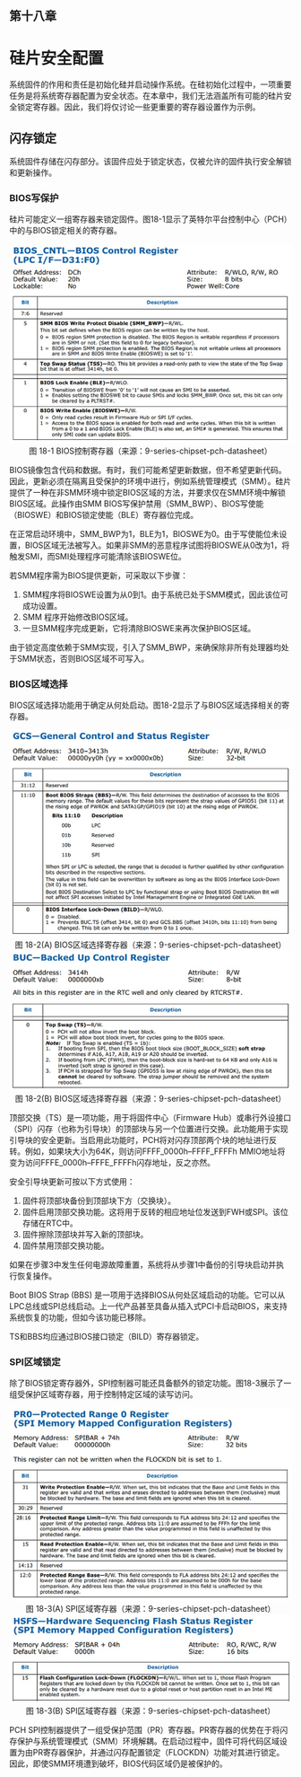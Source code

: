 ##  第十八章

# 硅片安全配置

系统固件的作用和责任是初始化硅并启动操作系统。在硅初始化过程中，一项重要任务是将系统寄存器配置为安全状态。在本章中，我们无法涵盖所有可能的硅片安全锁定寄存器。因此，我们将仅讨论一些更重要的寄存器设置作为示例。

## 闪存锁定

系统固件存储在闪存部分。该固件应处于锁定状态，仅被允许的固件执行安全解锁和更新操作。

### BIOS写保护

硅片可能定义一组寄存器来锁定固件。图18-1显示了英特尔平台控制中心（PCH）中的与BIOS锁定相关的寄存器。

<div align=center><img src=Figures/Chapter-18-Screenshot/Figure-18-1.jpg></img></div>
<div align=center>图 18-1 BIOS控制寄存器（来源：9-series-chipset-pch-datasheet）</div>

BIOS镜像包含代码和数据。有时，我们可能希望更新数据，但不希望更新代码。因此，更新必须在隔离且受保护的环境中进行，例如系统管理模式（SMM）。硅片提供了一种在非SMM环境中锁定BIOS区域的方法，并要求仅在SMM环境中解锁BIOS区域。此操作由SMM BIOS写保护禁用（SMM_BWP）、BIOS写使能（BIOSWE）和BIOS锁定使能（BLE）寄存器位完成。

在正常启动环境中，SMM_BWP为1，BLE为1，BIOSWE为0。由于写使能位未设置，BIOS区域无法被写入。如果非SMM的恶意程序试图将BIOSWE从0改为1，将触发SMI，而SMI处理程序可能清除该BIOSWE位。

若SMM程序需为BIOS提供更新，可采取以下步骤：

1. SMM程序将BIOSWE设置为从0到1。由于系统已处于SMM模式，因此该位可成功设置。
2. SMM 程序开始修改BIOS区域。
3. 一旦SMM程序完成更新，它将清除BIOSWE来再次保护BIOS区域。

由于锁定高度依赖于SMM实现，引入了SMM_BWP，来确保除非所有处理器均处于SMM状态，否则BIOS区域不可写入。

### BIOS区域选择

BIOS区域选择功能用于确定从何处启动。图18-2显示了与BIOS区域选择相关的寄存器。

<div align=center><img src=Figures/Chapter-18-Screenshot/Figure-18-2(A).jpg></img></div>
<div align=center>图 18-2(A) BIOS区域选择寄存器（来源：9-series-chipset-pch-datasheet）</div>

<div align=center><img src=Figures/Chapter-18-Screenshot/Figure-18-2(B).jpg></img></div>
<div align=center>图 18-2(B) BIOS区域选择寄存器（来源：9-series-chipset-pch-datasheet）</div>

顶部交换（TS）是一项功能，用于将固件中心（Firmware Hub）或串行外设接口（SPI）闪存（也称为引导块）的顶部块与另一个位置进行交换。此功能用于实现引导块的安全更新。当启用此功能时，PCH将对闪存顶部两个块的地址进行反转。例如，如果块大小为64K，则访问FFFF_0000h–FFFF_FFFFh MMIO地址将变为访问FFFE_0000h–FFFE_FFFFh闪存地址，反之亦然。

安全引导块更新可按以下方式使用：
1. 固件将顶部块备份到顶部块下方（交换块）。
2. 固件启用顶部交换功能。这将用于反转的相应地址位发送到FWH或SPI。该位存储在RTC中。
3. 固件擦除顶部块并写入新的顶部块。
4. 固件禁用顶部交换功能。

如果在步骤3中发生任何电源故障重置，系统将从步骤1中备份的引导块启动并执行恢复操作。

Boot BIOS Strap (BBS) 是一项用于选择BIOS从何处区域启动的功能。它可以从LPC总线或SPI总线启动。上一代产品甚至具备从插入式PCI卡启动BIOS，来支持系统恢复的功能，但如今该功能已移除。

TS和BBS均应通过BIOS接口锁定（BILD）寄存器锁定。

### SPI区域锁定

除了BIOS锁定寄存器外，SPI控制器可能还具备额外的锁定功能。图18-3展示了一组受保护区域寄存器，用于控制特定区域的读写访问。

<div align=center><img src=Figures/Chapter-18-Screenshot/Figure-18-3(A).jpg></img></div>
<div align=center>图 18-3(A) SPI区域寄存器（来源：9-series-chipset-pch-datasheet）</div>

<div align=center><img src=Figures/Chapter-18-Screenshot/Figure-18-3(B).jpg></img></div>
<div align=center>图 18-3(B) SPI区域寄存器（来源：9-series-chipset-pch-datasheet）</div>

PCH SPI控制器提供了一组受保护范围（PR）寄存器。PR寄存器的优势在于将闪存保护与系统管理模式（SMM）环境解耦。在启动过程中，固件可将代码区域设置为由PR寄存器保护，并通过闪存配置锁定（FLOCKDN）功能对其进行锁定。因此，即使SMM环境遭到破坏，BIOS代码区域仍是被保护的。
